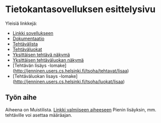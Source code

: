 ﻿# Tietokantasovelluksen esittelysivu

Yleisiä linkkejä:

* [Linkki sovellukseen](https://jenninen.users.cs.helsinki.fi/tsoha)
* [Dokumentaatio](https://github.com/jmakine/Tsoha-Bootstrap/blob/master/doc/dokumentaatio.pdf)
* [Tehtävälista](http://jenninen.users.cs.helsinki.fi/tsoha/tehtavat)
* [Tehtäväluokat](http://jenninen.users.cs.helsinki.fi/tsoha/luokat)
* [Yksittäisen tehtävä näkymä](http://jenninen.users.cs.helsinki.fi/tsoha/tehtavat/1)
* [Yksittäisen tehtäväluokan näkymä](http://jenninen.users.cs.helsinki.fi/tsoha/luokat/1)
* [Tehtävän lisäys -lomake] (http://jenninen.users.cs.helsinki.fi/tsoha/tehtavat/lisaa)
* [Tehtäväluokan lisays -lomake] (http://jenninen.users.cs.helsinki.fi/tsoha/luokat/lisaa)

## Työn aihe

Aiheena on Muistilista. [Linkki valmiiseen aiheeseen](http://advancedkittenry.github.io/suunnittelu_ja_tyoymparisto/aiheet/Muistilista.html) 
Pienin lisäyksin, mm. tehtäville voi asettaa määräajan. 
